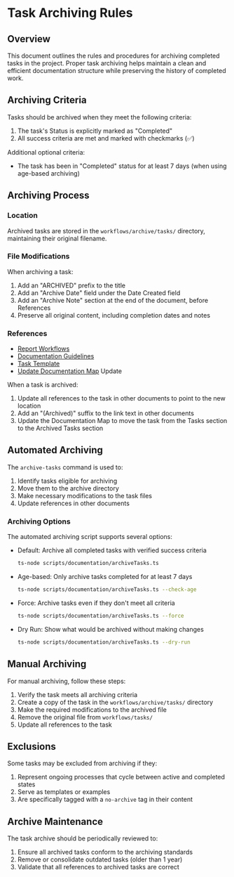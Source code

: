 # Task Archiving Rules

## Overview

This document outlines the rules and procedures for archiving completed tasks in the project. Proper task archiving helps maintain a clean and efficient documentation structure while preserving the history of completed work.

## Archiving Criteria

Tasks should be archived when they meet the following criteria:

1. The task's Status is explicitly marked as "Completed"
2. All success criteria are met and marked with checkmarks (✅)

Additional optional criteria:

- The task has been in "Completed" status for at least 7 days (when using age-based archiving)

## Archiving Process

### Location

Archived tasks are stored in the `workflows/archive/tasks/` directory, maintaining their original filename.

### File Modifications

When archiving a task:

1. Add an "ARCHIVED" prefix to the title
2. Add an "Archive Date" field under the Date Created field
3. Add an "Archive Note" section at the end of the document, before References
4. Preserve all original content, including completion dates and notes

### References

- [Report Workflows](../commands/report-workflows.md)
- [Documentation Guidelines](../methodology/documentation-guidelines.md)
- [Task Template](../templates/task-template.md)
- [Update Documentation Map](../commands/update-documentation-map.md)
  Update

When a task is archived:

1. Update all references to the task in other documents to point to the new location
2. Add an "(Archived)" suffix to the link text in other documents
3. Update the Documentation Map to move the task from the Tasks section to the Archived Tasks section

## Automated Archiving

The `archive-tasks` command is used to:

1. Identify tasks eligible for archiving
2. Move them to the archive directory
3. Make necessary modifications to the task files
4. Update references in other documents

### Archiving Options

The automated archiving script supports several options:

- Default: Archive all completed tasks with verified success criteria

  ```bash
  ts-node scripts/documentation/archiveTasks.ts
  ```

- Age-based: Only archive tasks completed for at least 7 days

  ```bash
  ts-node scripts/documentation/archiveTasks.ts --check-age
  ```

- Force: Archive tasks even if they don't meet all criteria

  ```bash
  ts-node scripts/documentation/archiveTasks.ts --force
  ```

- Dry Run: Show what would be archived without making changes
  ```bash
  ts-node scripts/documentation/archiveTasks.ts --dry-run
  ```

## Manual Archiving

For manual archiving, follow these steps:

1. Verify the task meets all archiving criteria
2. Create a copy of the task in the `workflows/archive/tasks/` directory
3. Make the required modifications to the archived file
4. Remove the original file from `workflows/tasks/`
5. Update all references to the task

## Exclusions

Some tasks may be excluded from archiving if they:

1. Represent ongoing processes that cycle between active and completed states
2. Serve as templates or examples
3. Are specifically tagged with a `no-archive` tag in their content

## Archive Maintenance

The task archive should be periodically reviewed to:

1. Ensure all archived tasks conform to the archiving standards
2. Remove or consolidate outdated tasks (older than 1 year)
3. Validate that all references to archived tasks are correct

